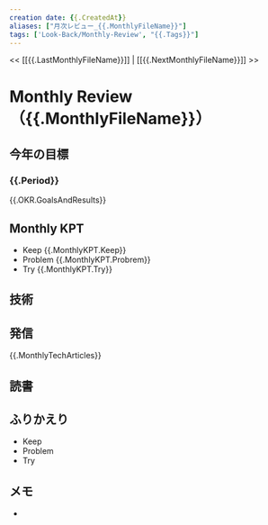```yaml
---
creation date: {{.CreatedAt}}
aliases: ["月次レビュー_{{.MonthlyFileName}}"]
tags: ['Look-Back/Monthly-Review', "{{.Tags}}"]
---
```

<< [[{{.LastMonthlyFileName}}]] | [[{{.NextMonthlyFileName}}]] >>

# Monthly Review（{{.MonthlyFileName}}）

## 今年の目標

### {{.Period}}

{{.OKR.GoalsAndResults}}

## Monthly KPT

- Keep
{{.MonthlyKPT.Keep}}
- Problem
{{.MonthlyKPT.Probrem}}
- Try
{{.MonthlyKPT.Try}}

## 技術

## 発信

{{.MonthlyTechArticles}}

## 読書


## ふりかえり

- Keep
- Problem
- Try

## メモ

-
